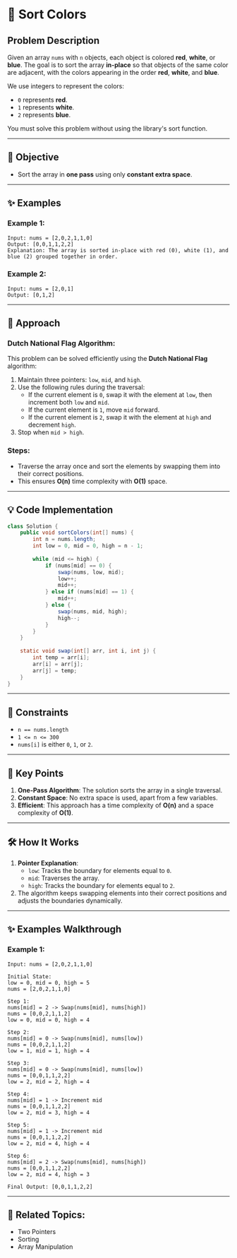 # 🎨 **Sort Colors**

## Problem Description

Given an array `nums` with `n` objects, each object is colored **red**, **white**, or **blue**. The goal is to sort the array **in-place** so that objects of the same color are adjacent, with the colors appearing in the order **red**, **white**, and **blue**.

We use integers to represent the colors:
- `0` represents **red**.
- `1` represents **white**.
- `2` represents **blue**.

You must solve this problem without using the library's sort function.

---

## 🎯 **Objective**
- Sort the array in **one pass** using only **constant extra space**.

---

## ✨ **Examples**

### Example 1:
```plaintext
Input: nums = [2,0,2,1,1,0]
Output: [0,0,1,1,2,2]
Explanation: The array is sorted in-place with red (0), white (1), and blue (2) grouped together in order.
```

### Example 2:
```plaintext
Input: nums = [2,0,1]
Output: [0,1,2]
```

---

## 🚀 **Approach**

### **Dutch National Flag Algorithm**:
This problem can be solved efficiently using the **Dutch National Flag** algorithm:
1. Maintain three pointers: `low`, `mid`, and `high`.
2. Use the following rules during the traversal:
   - If the current element is `0`, swap it with the element at `low`, then increment both `low` and `mid`.
   - If the current element is `1`, move `mid` forward.
   - If the current element is `2`, swap it with the element at `high` and decrement `high`.
3. Stop when `mid > high`.

### **Steps**:
- Traverse the array once and sort the elements by swapping them into their correct positions.
- This ensures **O(n)** time complexity with **O(1)** space.

---

## 💡 **Code Implementation**

```java
class Solution {
    public void sortColors(int[] nums) {
        int n = nums.length;
        int low = 0, mid = 0, high = n - 1;
        
        while (mid <= high) {
            if (nums[mid] == 0) { 
                swap(nums, low, mid);
                low++;
                mid++;
            } else if (nums[mid] == 1) {
                mid++;
            } else { 
                swap(nums, mid, high);
                high--;
            }
        }
    }
    
    static void swap(int[] arr, int i, int j) {
        int temp = arr[i];
        arr[i] = arr[j];
        arr[j] = temp;
    }
}
```

---

## 🔧 **Constraints**

- `n == nums.length`
- `1 <= n <= 300`
- `nums[i]` is either `0`, `1`, or `2`.

---

## 🌟 **Key Points**
1. **One-Pass Algorithm**: The solution sorts the array in a single traversal.
2. **Constant Space**: No extra space is used, apart from a few variables.
3. **Efficient**: This approach has a time complexity of **O(n)** and a space complexity of **O(1)**.

---

## 🛠️ **How It Works**
1. **Pointer Explanation**:
   - `low`: Tracks the boundary for elements equal to `0`.
   - `mid`: Traverses the array.
   - `high`: Tracks the boundary for elements equal to `2`.
2. The algorithm keeps swapping elements into their correct positions and adjusts the boundaries dynamically.

---

## ✨ **Examples Walkthrough**

### Example 1:
```plaintext
Input: nums = [2,0,2,1,1,0]

Initial State:
low = 0, mid = 0, high = 5
nums = [2,0,2,1,1,0]

Step 1:
nums[mid] = 2 -> Swap(nums[mid], nums[high])
nums = [0,0,2,1,1,2]
low = 0, mid = 0, high = 4

Step 2:
nums[mid] = 0 -> Swap(nums[mid], nums[low])
nums = [0,0,2,1,1,2]
low = 1, mid = 1, high = 4

Step 3:
nums[mid] = 0 -> Swap(nums[mid], nums[low])
nums = [0,0,1,1,2,2]
low = 2, mid = 2, high = 4

Step 4:
nums[mid] = 1 -> Increment mid
nums = [0,0,1,1,2,2]
low = 2, mid = 3, high = 4

Step 5:
nums[mid] = 1 -> Increment mid
nums = [0,0,1,1,2,2]
low = 2, mid = 4, high = 4

Step 6:
nums[mid] = 2 -> Swap(nums[mid], nums[high])
nums = [0,0,1,1,2,2]
low = 2, mid = 4, high = 3

Final Output: [0,0,1,1,2,2]
```

---

## 🔗 **Related Topics**:
- Two Pointers
- Sorting
- Array Manipulation
